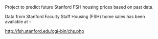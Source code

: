 Project to predict future Stanford FSH housing prices based on past data. 

Data from Stanford Faculty Staff Housing (FSH) home sales has been available at -

http://fsh.stanford.edu/cgi-bin/chs.php

 
